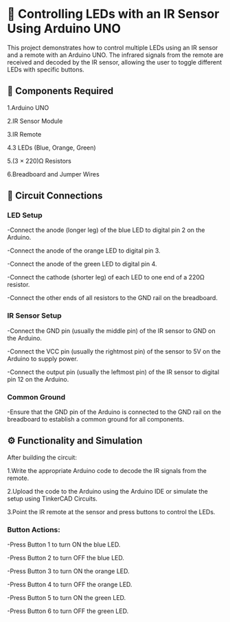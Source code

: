# 🔦 Controlling LEDs with an IR Sensor Using Arduino UNO
This project demonstrates how to control multiple LEDs using an IR sensor and a remote with an Arduino UNO. The infrared signals from the remote are received and decoded by the IR sensor, allowing the user to toggle different LEDs with specific buttons.

## 🧰 Components Required
1.Arduino UNO

2.IR Sensor Module

3.IR Remote

4.3 LEDs (Blue, Orange, Green)

5.(3 × 220)Ω Resistors

6.Breadboard and Jumper Wires

## 🔌 Circuit Connections
### LED Setup

-Connect the anode (longer leg) of the blue LED to digital pin 2 on the Arduino.

-Connect the anode of the orange LED to digital pin 3.

-Connect the anode of the green LED to digital pin 4.

-Connect the cathode (shorter leg) of each LED to one end of a 220Ω resistor.

-Connect the other ends of all resistors to the GND rail on the breadboard.

### IR Sensor Setup
-Connect the GND pin (usually the middle pin) of the IR sensor to GND on the Arduino.

-Connect the VCC pin (usually the rightmost pin) of the sensor to 5V on the Arduino to supply power.

-Connect the output pin (usually the leftmost pin) of the IR sensor to digital pin 12 on the Arduino.

### Common Ground
-Ensure that the GND pin of the Arduino is connected to the GND rail on the breadboard to establish a common ground for all components.

## ⚙️ Functionality and Simulation
After building the circuit:

1.Write the appropriate Arduino code to decode the IR signals from the remote.

2.Upload the code to the Arduino using the Arduino IDE or simulate the setup using TinkerCAD Circuits.

3.Point the IR remote at the sensor and press buttons to control the LEDs.

### Button Actions:
-Press Button 1 to turn ON the blue LED.

-Press Button 2 to turn OFF the blue LED.

-Press Button 3 to turn ON the orange LED.

-Press Button 4 to turn OFF the orange LED.

-Press Button 5 to turn ON the green LED.

-Press Button 6 to turn OFF the green LED.


